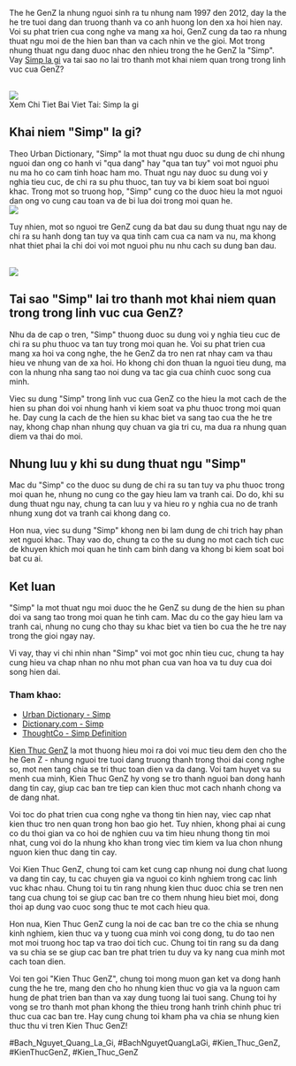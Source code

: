 <p>The he GenZ la nhung nguoi sinh ra tu nhung nam 1997 den 2012, day la the he tre tuoi dang dan truong thanh va co anh huong lon den xa hoi hien nay. Voi su phat trien cua cong nghe va mang xa hoi, GenZ cung da tao ra nhung thuat ngu moi de the hien ban than va cach nhin ve the gioi. Mot trong nhung thuat ngu dang duoc nhac den nhieu trong the he GenZ la "Simp". Vay <a href="https://kienthucgenz.com/simp-la-gi/">Simp la gi</a> va tai sao no lai tro thanh mot khai niem quan trong trong linh vuc cua GenZ?</p><br><img src="https://kienthucgenz.com/wp-content/uploads/2025/03/Logo-kienthucgenz.com_.png"></br>
Xem Chi Tiet Bai Viet Tai: Simp la gi<h2>Khai niem "Simp" la gi?</h2><p>Theo Urban Dictionary, "Simp" la mot thuat ngu duoc su dung de chi nhung nguoi dan ong co hanh vi "qua dang" hay "qua tan tuy" voi mot nguoi phu nu ma ho co cam tinh hoac ham mo. Thuat ngu nay duoc su dung voi y nghia tieu cuc, de chi ra su phu thuoc, tan tuy va bi kiem soat boi nguoi khac. Trong mot so truong hop, "Simp" cung co the duoc hieu la mot nguoi dan ong vo cung cau toan va de bi lua doi trong moi quan he.<br><img src="https://kienthucgenz.com/wp-content/uploads/2025/03/simp-la-gi-kham-pha-y-nghia-va-tac-dong-trong-cuoc-song-67d13716b34ee.jpg"></br><p>Tuy nhien, mot so nguoi tre GenZ cung da bat dau su dung thuat ngu nay de chi ra su hanh dong tan tuy va qua tinh cam cua ca nam va nu, ma khong nhat thiet phai la chi doi voi mot nguoi phu nu nhu cach su dung ban dau.</p><br><img src="https://kienthucgenz.com/wp-content/uploads/2025/03/Logo-kienthucgenz.com_.png"></br><h2>Tai sao "Simp" lai tro thanh mot khai niem quan trong trong linh vuc cua GenZ?</h2><p>Nhu da de cap o tren, "Simp" thuong duoc su dung voi y nghia tieu cuc de chi ra su phu thuoc va tan tuy trong moi quan he. Voi su phat trien cua mang xa hoi va cong nghe, the he GenZ da tro nen rat nhay cam va thau hieu ve nhung van de xa hoi. Ho khong chi don thuan la nguoi tieu dung, ma con la nhung nha sang tao noi dung va tac gia cua chinh cuoc song cua minh.<p>Viec su dung "Simp" trong linh vuc cua GenZ co the hieu la mot cach de the hien su phan doi voi nhung hanh vi kiem soat va phu thuoc trong moi quan he. Day cung la cach de the hien su khac biet va sang tao cua the he tre nay, khong chap nhan nhung quy chuan va gia tri cu, ma dua ra nhung quan diem va thai do moi.</p><h2>Nhung luu y khi su dung thuat ngu "Simp"</h2><p>Mac du "Simp" co the duoc su dung de chi ra su tan tuy va phu thuoc trong moi quan he, nhung no cung co the gay hieu lam va tranh cai. Do do, khi su dung thuat ngu nay, chung ta can luu y va hieu ro y nghia cua no de tranh nhung xung dot va tranh cai khong dang co.<p>Hon nua, viec su dung "Simp" khong nen bi lam dung de chi trich hay phan xet nguoi khac. Thay vao do, chung ta co the su dung no mot cach tich cuc de khuyen khich moi quan he tinh cam binh dang va khong bi kiem soat boi bat cu ai.</p><h2>Ket luan</h2><p>"Simp" la mot thuat ngu moi duoc the he GenZ su dung de the hien su phan doi va sang tao trong moi quan he tinh cam. Mac du co the gay hieu lam va tranh cai, nhung no cung cho thay su khac biet va tien bo cua the he tre nay trong the gioi ngay nay.</p><p>Vi vay, thay vi chi nhin nhan "Simp" voi mot goc nhin tieu cuc, chung ta hay cung hieu va chap nhan no nhu mot phan cua van hoa va tu duy cua doi song hien dai.</p><h3>Tham khao:</h3><ul>
<li><a href="https://www.urbandictionary.com/define.php?term=Simp" target="_blank">Urban Dictionary - Simp</a></li>
<li><a href="https://www.dictionary.com/e/slang/simp/" target="_blank">Dictionary.com - Simp</a></li>
<li><a href="https://www.thoughtco.com/simp-definition-4772575" target="_blank">ThoughtCo - Simp Definition</a></li>
</ul><p><a href="https://kienthucgenz.com/">Kien Thuc GenZ</a> la mot thuong hieu moi ra doi voi muc tieu dem den cho the he Gen Z - nhung nguoi tre tuoi dang truong thanh trong thoi dai cong nghe so, mot nen tang chia se tri thuc toan dien va da dang. Voi tam huyet va su menh cua minh, Kien Thuc GenZ hy vong se tro thanh nguoi ban dong hanh dang tin cay, giup cac ban tre tiep can kien thuc mot cach nhanh chong va de dang nhat.

Voi toc do phat trien cua cong nghe va thong tin hien nay, viec cap nhat kien thuc tro nen quan trong hon bao gio het. Tuy nhien, khong phai ai cung co du thoi gian va co hoi de nghien cuu va tim hieu nhung thong tin moi nhat, cung voi do la nhung kho khan trong viec tim kiem va lua chon nhung nguon kien thuc dang tin cay.

Voi Kien Thuc GenZ, chung toi cam ket cung cap nhung noi dung chat luong va dang tin cay, tu cac chuyen gia va nguoi co kinh nghiem trong cac linh vuc khac nhau. Chung toi tu tin rang nhung kien thuc duoc chia se tren nen tang cua chung toi se giup cac ban tre co them nhung hieu biet moi, dong thoi ap dung vao cuoc song thuc te mot cach hieu qua.

Hon nua, Kien Thuc GenZ cung la noi de cac ban tre co the chia se nhung kinh nghiem, kien thuc va y tuong cua minh voi cong dong, tu do tao nen mot moi truong hoc tap va trao doi tich cuc. Chung toi tin rang su da dang va su chia se se giup cac ban tre phat trien tu duy va ky nang cua minh mot cach toan dien.

Voi ten goi "Kien Thuc GenZ", chung toi mong muon gan ket va dong hanh cung the he tre, mang den cho ho nhung kien thuc vo gia va la nguon cam hung de phat trien ban than va xay dung tuong lai tuoi sang. Chung toi hy vong se tro thanh mot phan khong the thieu trong hanh trinh chinh phuc tri thuc cua cac ban tre. Hay cung chung toi kham pha va chia se nhung kien thuc thu vi tren Kien Thuc GenZ!</p>
#Bach_Nguyet_Quang_La_Gi, #BachNguyetQuangLaGi, #Kien_Thuc_GenZ, #KienThucGenZ, #Kien_Thuc_GenZ
